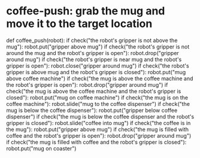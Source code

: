 # coffee-push: grab the mug and move it to the target location
def coffee_push(robot):
    if check("the robot's gripper is not above the mug"):
        robot.put("gripper above mug")
    if check("the robot's gripper is not around the mug and the robot's gripper is open"):
        robot.drop("gripper around mug")
    if check("the robot's gripper is near mug and the robot's gripper is open"):
        robot.close("gripper around mug")
    if check("the robot's gripper is above mug and the robot's gripper is closed"):
        robot.put("mug above coffee machine")
    if check("the mug is above the coffee machine and the robot's gripper is open"):
        robot.drop("gripper around mug")
    if check("the mug is above the coffee machine and the robot's gripper is closed"):
        robot.put("mug on coffee machine")
    if check("the mug is on the coffee machine"):
        robot.slide("mug to the coffee dispenser")
    if check("the mug is below the coffee dispenser"):
        robot.put("gripper below coffee dispenser")
    if check("the mug is below the coffee dispenser and the robot's gripper is closed"):
        robot.slide("coffee into mug")
    if check("the coffee is in the mug"):
        robot.put("gripper above mug")
    if check("the mug is filled with coffee and the robot's gripper is open"):
        robot.drop("gripper around mug")
    if check("the mug is filled with coffee and the robot's gripper is closed"):
        robot.put("mug on coaster")